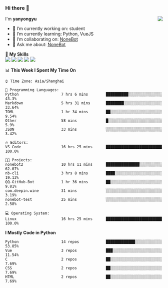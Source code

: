 ### Hi there 👋

<a href="#">
  <img align="right" src="https://github-readme-stats.vercel.app/api?username=yanyongyu&count_private=true&show_icons=true&bg_color=15,f2f7fd,E0EAFC" />
</a>

I'm **yanyongyu**

- 🔭 I’m currently working on: student
- 🌱 I’m currently learning: Python, VueJS
- 👯 I’m collaborating on: [NoneBot](https://github.com/nonebot)
- 💬 Ask me about: [NoneBot](https://github.com/nonebot)

🌟 **My Skills**  
![](https://img.shields.io/badge/-Python-3e74a2?style=flat-square&logo=Python&logoColor=fff)
![](https://img.shields.io/badge/-Vue-4fc08d?style=flat-square&logo=Vue.js&logoColor=fff)
![](https://img.shields.io/badge/-Node.js-339933?style=flat-square&logo=Node.js&logoColor=fff)
![](https://img.shields.io/badge/-Docker-2496ED?style=flat-square&logo=Docker&logoColor=fff)
![](https://img.shields.io/badge/-Linux-000000?style=flat-square&logo=Linux&logoColor=fff)

<!--START_SECTION:waka-->
📊 **This Week I Spent My Time On** 

```text
⌚︎ Time Zone: Asia/Shanghai

💬 Programming Languages: 
Python                   7 hrs 6 mins        ██████████░░░░░░░░░░░░░░░   43.3% 
Markdown                 5 hrs 31 mins       ████████░░░░░░░░░░░░░░░░░   33.64% 
TOML                     1 hr 34 mins        ██░░░░░░░░░░░░░░░░░░░░░░░   9.54% 
Other                    58 mins             █░░░░░░░░░░░░░░░░░░░░░░░░   5.9% 
JSON                     33 mins             ░░░░░░░░░░░░░░░░░░░░░░░░░   3.42%

🔥 Editors: 
VS Code                  16 hrs 25 mins      █████████████████████████   100.0%

🐱‍💻 Projects: 
nonebot2                 10 hrs 11 mins      ███████████████░░░░░░░░░░   62.07% 
nb-cli                   3 hrs 8 mins        ████░░░░░░░░░░░░░░░░░░░░░   19.13% 
QQ-GitHub-Bot            1 hr 36 mins        ██░░░░░░░░░░░░░░░░░░░░░░░   9.81% 
com.deepin.wine          31 mins             ░░░░░░░░░░░░░░░░░░░░░░░░░   3.19% 
nonebot-test             25 mins             ░░░░░░░░░░░░░░░░░░░░░░░░░   2.58%

💻 Operating System: 
Linux                    16 hrs 25 mins      █████████████████████████   100.0%

```

**I Mostly Code in Python** 

```text
Python                   14 repos            █████████████░░░░░░░░░░░░   53.85% 
Vue                      3 repos             ███░░░░░░░░░░░░░░░░░░░░░░   11.54% 
C                        2 repos             ██░░░░░░░░░░░░░░░░░░░░░░░   7.69% 
CSS                      2 repos             ██░░░░░░░░░░░░░░░░░░░░░░░   7.69% 
HTML                     2 repos             ██░░░░░░░░░░░░░░░░░░░░░░░   7.69%

```



<!--END_SECTION:waka-->
